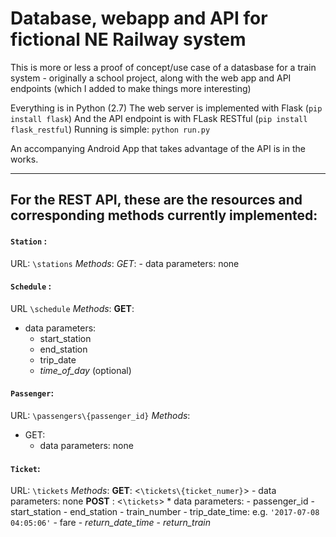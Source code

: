 # Database, webapp and API for fictional NE Railway system
This is more or less a proof of concept/use case of a datasbase for a train system - originally a school project,
along with the web app and API endpoints (which I added to make things more interesting)

Everything is in Python (2.7)
The web server is implemented with Flask (`pip install flask`)
And the API endpoint is with FLask RESTful (`pip install flask_restful`)
Running is simple: `python run.py`

An accompanying Android App that takes advantage of the API is in the works.

***
## For the REST API, these are the resources and corresponding methods currently implemented:

#### `Station` :
URL: `\stations`
*Methods*: 
*GET*: 
    - data parameters: none

#### `Schedule` :
URL `\schedule`
*Methods*:
**GET**:
* data parameters:
    - start_station
    - end_station
    - trip_date
    - *time_of_day* (optional)

#### `Passenger`:
URL: `\passengers\{passenger_id}`
*Methods*:
* GET:
    - data parameters: none

#### `Ticket`:
URL: `\tickets`
*Methods*:
**GET**: <`\tickets\{ticket_numer}`>
    - data parameters: none
**POST** : <`\tickets`>
    * data parameters:
        - passenger_id
        - start_station
        - end_station
        - train_number
        - trip_date_time: e.g. `'2017-07-08 04:05:06'`
        - fare
        - *return_date_time*
        - *return_train*

